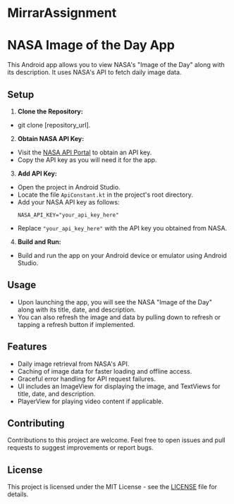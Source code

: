 # MirrarAssignment

# NASA Image of the Day App

This Android app allows you to view NASA's "Image of the Day" along with its description. It uses NASA's API to fetch daily image data.

## Setup

1. **Clone the Repository:**
- git clone [repository_url].

2. **Obtain NASA API Key:**
- Visit the [NASA API Portal](https://api.nasa.gov) to obtain an API key.
- Copy the API key as you will need it for the app.

3. **Add API Key:**
- Open the project in Android Studio.
- Locate the file `ApiConstant.kt` in the project's root directory.
- Add your NASA API key as follows:
  ```
  NASA_API_KEY="your_api_key_here"
  ```
- Replace `"your_api_key_here"` with the API key you obtained from NASA.

4. **Build and Run:**
- Build and run the app on your Android device or emulator using Android Studio.

## Usage

- Upon launching the app, you will see the NASA "Image of the Day" along with its title, date, and description.
- You can also refresh the image and data by pulling down to refresh or tapping a refresh button if implemented.

## Features

- Daily image retrieval from NASA's API.
- Caching of image data for faster loading and offline access.
- Graceful error handling for API request failures.
- UI includes an ImageView for displaying the image, and TextViews for title, date, and description.
- PlayerView for playing video content if applicable.

## Contributing

Contributions to this project are welcome. Feel free to open issues and pull requests to suggest improvements or report bugs.

## License

This project is licensed under the MIT License - see the [LICENSE](LICENSE) file for details.



